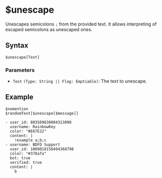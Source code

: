 # $unescape
Unescapes semicolons `;` from the provided text. It allows interpreting of escaped semicolons as unescaped ones.

## Syntax
```
$unescape[Text]
```

### Parameters
- `Text` `(Type: String || Flag: Emptiable)`: The text to unescape.

## Example
```
$nomention
$randomText[$unescape[$message]]
```

``` discord yaml
- user_id: 803569638084313098
  username: RainbowKey
  color: "#E67E22"
  content: |
    !example a;b;c
- username: BDFD Support
  user_id: 1009018156494368798
  color: "#378afa"
  bot: true
  verified: true
  content: |
    b
```

